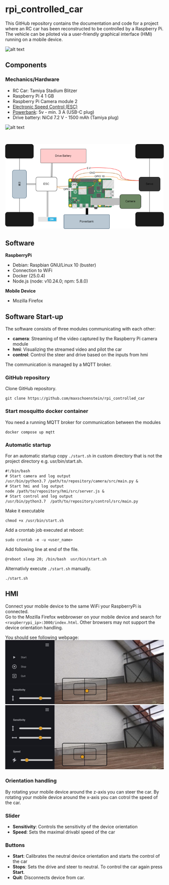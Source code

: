 # rpi_controlled_car
This GitHub repository contains the documentation and code for a project where an RC car has been reconstructed to be controlled by a Raspberry Pi. The vehicle can be piloted via a user-friendly graphical interface (HMI) running on a mobile device. 

![alt text](https://github.com/maxschoenstein/rpi_controlled_car_data/blob/main/demo.gif "rc_car_components")

## Components
### Mechanics/Hardware
* RC Car: Tamiya Stadium Blitzer
* Raspberry Pi 4 1 GB 
* Raspberry Pi Camera module 2
* [Electronic Speed Control (ESC)](./data/pdf/euro_speedo_manual.pdf)
* [Powerbank](https://www.amazon.de/dp/B0C99KW2YQ?starsLeft=1&ref_=cm_sw_r_cso_em_apan_dp_1AEE1RMAXBRPCCMASA4N): 5v - min. 3 A (USB-C plug)
* Drive battery: NiCd 7.2 V - 1500 mAh (Tamiya plug)


![alt text](data/drawio/rc_car_components.png "rc_car_components")

<br>

![alt text](data/drawio/rc_car_architecture.png "rc_car_architecture")

## Software
**RaspberryPi**
* Debian: Raspbian GNU/Linux 10 (buster)
* Connection to WiFi
* Docker (25.0.4)
* Node.js (node: v10.24.0; npm: 5.8.0)

**Mobile Device**
* Mozilla Firefox

## Software Start-up
The software consists of three modules communicating with each other:
* **camera**: Streaming of the video captured by the Raspberry Pi camera module
* **hmi**: Visualizing the streamed video and pilot the car
* **control**: Control the steer and drive based on the inputs from hmi

The communication is managed by a MQTT broker.
### GitHub repository
Clone GitHub repository.
```
git clone https://github.com/maxschoenstein/rpi_controlled_car
```

### Start mosquitto docker container
You need a running MQTT broker for communication between the modules
```
docker compose up mqtt
```

### Automatic startup 
For an automatic startup copy `./start.sh` in custom directory that is not the project directory e.g. usr/bin/start.sh.
```
#!/bin/bash
# Start camera and log output
/usr/bin/python3.7 /path/to/repository/camera/src/main.py &
# Start hmi and log output
node /path/to/repository/hmi/src/server.js &
# Start control and log output
/usr/bin/python3.7  /path/to/repository/control/src/main.py
```
Make it executable
```
chmod +x /usr/bin/start.sh
```

Add a crontab job executed at reboot:
```
sudo crontab -e -u <user_name>
```
Add following line at end of the file. 
```
@reboot sleep 20; /bin/bash  usr/bin/start.sh
```

Alternativly execute  `./start.sh` manually.
```
./start.sh
```
## HMI
Connect your mobile device to the same WiFi your RaspberryPi is connected. <br>
Go to the Mozilla Firefox webbrowser on your mobile device and search for ``<raspberrypi_ip>:3000/index.html``. Other browsers may not support the device orientation handling.

You should see following webpage: <br>
![alt text](./data/jpg/hmi_demo_1.jpg "Title") 
![alt text](./data/jpg/hmi_demo_2.jpg "Title")

### Orientation handling
By rotating your mobile device around the z-axis you can steer the car. 
By rotating your mobile device around the x-axis you can cotrol the speed of the car. 
### Slider
* **Sensitivity**: Controls the sensitivity of the device orientation
* **Speed**: Sets the maximal drivabl speed of the car
### Buttons
* **Start**: Calibrates the neutral device orientation and starts the control of the car
* **Stops**: Sets the drive and steer to neutral. To control the car again press **Start**.
* **Quit**: Disconnects device from car.
